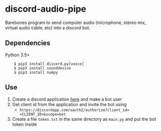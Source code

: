 # discord-audio-pipe
Barebones program to send computer audio (microphone, stereo mix, virtual audio cable, etc) into a discord bot.

## Dependencies
Python 3.5+
```
    $ pip3 install discord.py[voice]
    $ pip3 install sounddevice
    $ pip3 install numpy
```

## Use
1. Create a discord application [here](https://discordapp.com/developers/applications/me) and make a bot user
3. Get client id from the application and invite the bot using
   - ``https://discordapp.com/oauth2/authorize?client_id=<CLIENT_ID>&scope=bot``
4. Create a file ``token.txt`` in the same directory as ``main.py`` and put the bot token inside

